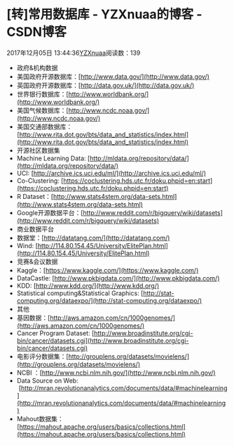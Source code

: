 # [转]常用数据库 - YZXnuaa的博客 - CSDN博客
2017年12月05日 13:44:36[YZXnuaa](https://me.csdn.net/YZXnuaa)阅读数：139
- 政府&机构数据
- 美国政府开源数据库：[http://www.data.gov/](http://www.data.gov/)
- 英国政府开源数据库：[http://data.gov.uk/](http://data.gov.uk/)
- 世界银行数据库：[http://www.worldbank.org/](http://www.worldbank.org/)
- 美国气候数据库：[http://www.ncdc.noaa.gov/](http://www.ncdc.noaa.gov/)
- 美国交通部数据库：[http://www.rita.dot.gov/bts/data_and_statistics/index.html](http://www.rita.dot.gov/bts/data_and_statistics/index.html)
- 开源社区数据集
- Machine Learning Data: [http://mldata.org/repository/data/](http://mldata.org/repository/data/)
- UCI: [http://archive.ics.uci.edu/ml/](http://archive.ics.uci.edu/ml/)
- Co-Clustering: [https://coclustering.hds.utc.fr/doku.phpid=en:start](https://coclustering.hds.utc.fr/doku.phpid=en:start)
- R Dataset：[http://www.stats4stem.org/data-sets.html](http://www.stats4stem.org/data-sets.html)
- Google开源数据平台：[http://www.reddit.com/r/bigquery/wiki/datasets](http://www.reddit.com/r/bigquery/wiki/datasets)
- 商业数据平台
- 数据堂：[http://datatang.com/](http://datatang.com/)
- Wind: [http://114.80.154.45/University/ElitePlan.html](http://114.80.154.45/University/ElitePlan.html)
- 竞赛&会议数据
- Kaggle：[https://www.kaggle.com/](https://www.kaggle.com/)
- DataCastle: [http://www.pkbigdata.com/](http://www.pkbigdata.com/)
- KDD: [http://www.kdd.org/](http://www.kdd.org/)
- Statistical computing&Statistical Graphics: [http://stat-computing.org/dataexpo/](http://stat-computing.org/dataexpo/)
- 其他
- 基因数据：[http://aws.amazon.com/cn/1000genomes/](http://aws.amazon.com/cn/1000genomes/)
- Cancer Program Dataset: [http://www.broadinstitute.org/cgi-bin/cancer/datasets.cgi](http://www.broadinstitute.org/cgi-bin/cancer/datasets.cgi)
- 电影评分数据集：[http://grouplens.org/datasets/movielens/](http://grouplens.org/datasets/movielens/)
- NCBI ：[http://www.ncbi.nlm.nih.gov/](http://www.ncbi.nlm.nih.gov/)
- Data Source on Web:    [http://mran.revolutionanalytics.com/documents/data/#machinelearning](http://mran.revolutionanalytics.com/documents/data/#machinelearning)
- Mahout数据集：[https://mahout.apache.org/users/basics/collections.html](https://mahout.apache.org/users/basics/collections.html)
